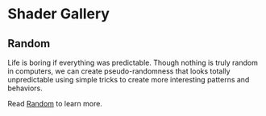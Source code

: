 # Shader Gallery

## Random

Life is boring if everything was predictable. Though nothing is truly random in computers, we can create pseudo-randomness that looks totally unpredictable using simple tricks to create more interesting patterns and behaviors.

Read [Random](../10) to learn more.

<div id="c10-examples"></div>
<script type="text/javascript">gallery.createExampleList("c10")</script>

<!---
## Shared Shaders

Let's look at what your fellow learners are doing. Bellow are the shaders shared for this chapter by the readers of this book.  

<div id="c05-shared-examples"></div>
<script type="text/javascript">gallery.createExampleList("c05-shared")</script>
--->
